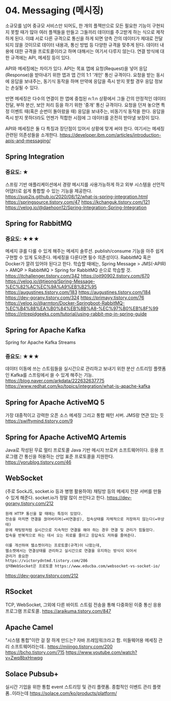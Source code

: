 # 04. Messaging (메시징)

소규모를 넘어 중규모 서비스만 되어도,
한 개의 플젝만으로 모든 필요한 기능이 구현되지 못할 때가 많아
여러 플젝들을 만들고 그들끼리 데이터를 주고받게 하는 식으로 제작하게 된다.
이떄 서로 다른 규격으로 통신을 하게 되면 양측 간의 데이터가 제대로 전달되지 않을 것이므로
데이터 내용과, 통신 방법 등 다양한 규격을 맞추게 된다.
데이터 내용에 대한 규격을 프로토콜이라고 하며 대해서는 여기서 다루지 않는다.
연결 방식에 대한 규격에는 API, 메세징 등이 있다.

API와 메세징에는 차이가 있다.
API는 목표 앱에 요청(Request)을 넣어 응답(Response)을 받아내기 위한
앱과 앱 간의 1:1 '개인' 통신 규격이다.
요청을 받는 동시에 응답을 보내주는, 동기식 동작을 하며
만약에 응답을 즉시 받지 못할 경우 응답 정보는 손실될 수 있다.

반면 메세징은 다수의 연결이 한 앱에 중첩된 n:1:n 상황에서
그들 간의 안정적인 데이터 전달, 부하 분산, 보안 처리 등을 하기 위한 '중개' 통신 규격이다.
요청을 던져 놓으면 특정 이벤트 때(혹은 순번이 돌아왔을 때) 응답을 보내주는, 비동기식 동작을 한다.
응답을 즉시 받지 못하더라도 언젠가 적합한 시점에 그 데이터를 온전히 받아낼 보장이 있다.

API와 메세징은 둘 다 특징과 장단점이 있어서 상황에 맞게 써야 한다. 
여기서는 메세징 관련된 의존성들을 소개한다.
https://developer.ibm.com/articles/introduction-apis-and-messaging/

## Spring Integration
### 중요도: ★
스프링 기반 애플리케이션에서 경량 메시지를 사용가능하게 하고 외부 시스템을 선언적 어댑터로 쉽게 통합할 수 있는 기능을 제공한다.
https://sup2is.github.io/2020/08/12/what-is-spring-integration.html
https://springsource.tistory.com/47
https://kchanguk.tistory.com/121
https://velog.io/@daehoon12/Spring-Integration-Spring-Integration

## Spring for RabbitMQ
### 중요도: ★★★
메세지 큐를 다룰 수 있게 해주는 메세지 솔루션.
publish/consume 기능을 아주 쉽게 구현할 수 있게 도와준다.
메세징을 다룬다면 필수 의존성이다.
RabbitMQ 혹은 Docker가 깔려 있어야 된다고 한다.
학습할 때에는,
Spring Message > JMS(-APIR) > AMQP > RabbitMQ > Spring for RabbitMQ 순으로 학습할 것.
https://itchallenger.tistory.com/342
https://ojt90902.tistory.com/670
https://velog.io/@tjeong/Spring-Message-%EC%82%AC%EC%9A%A9%EB%B2%95
https://augustines.tistory.com/183
https://augustines.tistory.com/184
https://dev-gorany.tistory.com/324
https://primayy.tistory.com/76
https://velog.io/@armton/Docker-Springboot-RabbitMQ-%EC%B4%88%EA%B0%84%EB%8B%A8-%EC%97%B0%EB%8F%99
https://intrepidgeeks.com/tutorial/using-rabbit-mq-in-spring-guide

## Spring for Apache Kafka
Spring for Apache Kafka Streams
### 중요도: ★★★
데이터 이동에 쓰는 스트림들을 실시간으로 관리하고 보내기 위한 분산 스트리밍 플랫폼인 Kafka를 스프링에서 쓸 수 있게 해주는 기능.
https://blog.naver.com/arkdata/222632637775
https://www.redhat.com/ko/topics/integration/what-is-apache-kafka

## Spring for Apache ActiveMQ 5
가장 대중적이고 강력한 오픈 소스 메세징 그리고 통합 패턴 서버.
JMS랑 연관 있는 듯
https://swiftymind.tistory.com/9

## Spring for Apache ActiveMQ Artemis
Java로 작성된 무료 멀티 프로토콜 Java 기반 메시지 브로커 소프트웨어이다.
응용 프로그램 간 통신을 허용하는 산업 표준 프로토콜을 지원한다.
https://yorublog.tistory.com/46

## WebSocket
(주로 SockJS, socket.io 등과 병행 활용하여) 채팅방 등의 메세지 전문 서버를 만들 수 있게 해준다.
socket.io가 정말 많이 쓰인다고 한다.
https://dev-gorany.tistory.com/212

    원래 HTTP 통신을 할 때에는 특징이 있었다.
    전송을 마치면 연결을 끊어버리며(=비연결성), 접속상태를 자체적으로 저장하지 않는다(=무상태)
    문에 채팅방처럼 실시간으로 지속적인 연결을 해야 하는 경우 연결 및 관리가 힘들었다.
    접속을 반복적으로 하는 데서 오는 피로를 줄이고 응답속도 저하를 줄여준다.
    
    이를 개선하여 웹소켓이라는 프로토콜(규격)이 나왔는데,
    웹소켓에서는 연결상태를 관리하고 실시간으로 연결을 유지하는 방식이 되어서
    관리가 중요한
    https://victorydntmd.tistory.com/286
    상태WebSocket은 프로토콜 https://www.educba.com/websocket-vs-socket-io/

https://dev-gorany.tistory.com/212

## RSocket
TCP, WebSocket, 그외에 다른 바이트 스트림 전송을 통해 다중화된 이중 통신 응용 프로그램 프로토콜.
https://araikuma.tistory.com/847

## Apache Camel
"시스템 통합"이란 걸 잘 하게 만드는? 자바 프레임워크라고 함.
미들웨어용 메세징 관리 소프트웨어라는데..
https://miiingo.tistory.com/200
https://bcho.tistory.com/715
https://www.youtube.com/watch?v=Zwq8bxHnwqg

## Solace Pubsub+
실시간 기업을 위한 통합 event 스트리밍 및 관리 플랫폼.
종합적인 이벤트 관리 플랫폼..이라는데
https://solace.com/ko/products/platform/
